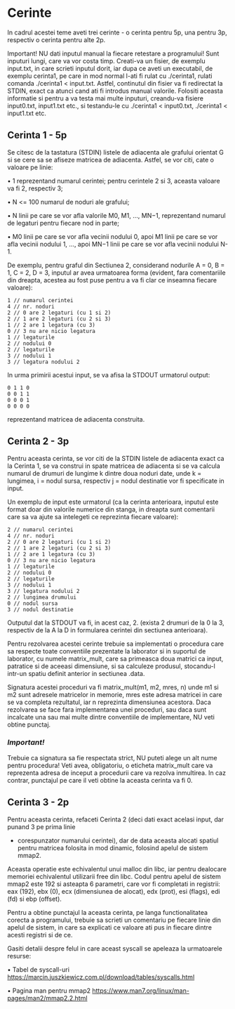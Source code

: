 # Cerinte

In cadrul acestei teme aveti trei cerinte - o cerinta pentru 5p, una pentru 3p, respectiv o cerinta
pentru alte 2p.

Important! NU dati inputul manual la fiecare retestare a programului! Sunt inputuri lungi,
care va vor costa timp. Creati-va un fisier, de exemplu input.txt, in care scrieti inputul dorit,
iar dupa ce aveti un executabil, de exemplu cerinta1, pe care in mod normal l-ati fi rulat cu
./cerinta1, rulati comanda ./cerinta1 < input.txt. Astfel, continutul din fisier va fi redirectat
la STDIN, exact ca atunci cand ati fi introdus manual valorile. Folositi aceasta informatie si pentru
a va testa mai multe inputuri, creandu-va fisiere input0.txt, input1.txt etc., si testandu-le cu
./cerinta1 < input0.txt, ./cerinta1 < input1.txt etc.

## Cerinta 1 - 5p

Se citesc de la tastatura (STDIN) listele de adiacenta ale grafului orientat G si se cere sa se
afiseze matricea de adiacenta. Astfel, se vor citi, cate o valoare pe linie:

• 1 reprezentand numarul cerintei; pentru cerintele 2 si 3, aceasta valoare va fi 2, respectiv 3;

• N <= 100 numarul de noduri ale grafului;

• N linii pe care se vor afla valorile M0, M1, ..., MN−1, reprezentand numarul de legaturi pentru
fiecare nod in parte;

• M0 linii pe care se vor afla vecinii nodului 0, apoi M1 linii pe care se vor afla vecinii nodului
1, ..., apoi MN−1 linii pe care se vor afla vecinii nodului N-1.

De exemplu, pentru graful din Sectiunea 2, considerand nodurile A = 0, B = 1, C = 2, D =
3, inputul ar avea urmatoarea forma (evident, fara comentariile din dreapta, acestea au fost puse
pentru a va fi clar ce inseamna fiecare valoare):
    
    1 // numarul cerintei 
    4 // nr. noduri
    2 // 0 are 2 legaturi (cu 1 si 2)
    2 // 1 are 2 legaturi (cu 2 si 3)
    1 // 2 are 1 legatura (cu 3)
    0 // 3 nu are nicio legatura
    1 // legaturile
    2 // nodului 0
    2 // legaturile
    3 // nodului 1
    3 // legatura nodului 2

In urma primirii acestui input, se va afisa la STDOUT urmatorul output:

    0 1 1 0
    0 0 1 1
    0 0 0 1
    0 0 0 0
reprezentand matricea de adiacenta construita.

## Cerinta 2 - 3p
Pentru aceasta cerinta, se vor citi de la STDIN listele de adiacenta exact ca la Cerinta 1, se
va construi in spate matricea de adiacenta si se va calcula numarul de drumuri de lungime
k dintre doua noduri date, unde k = lungimea, i = nodul sursa, respectiv j = nodul destinatie
vor fi specificate in input.

Un exemplu de input este urmatorul (ca la cerinta anterioara, inputul este format doar din
valorile numerice din stanga, in dreapta sunt comentarii care sa va ajute sa intelegeti ce reprezinta
fiecare valoare):

    2 // numarul cerintei
    4 // nr. noduri
    2 // 0 are 2 legaturi (cu 1 si 2)
    2 // 1 are 2 legaturi (cu 2 si 3)
    1 // 2 are 1 legatura (cu 3)
    0 // 3 nu are nicio legatura
    1 // legaturile
    2 // nodului 0
    2 // legaturile
    3 // nodului 1
    3 // legatura nodului 2
    2 // lungimea drumului
    0 // nodul sursa
    3 // nodul destinatie

Outputul dat la STDOUT va fi, in acest caz, 2. (exista 2 drumuri de la 0 la 3, respectiv de la A
la D in formularea cerintei din sectiunea anterioara).

Pentru rezolvarea acestei cerinte trebuie sa implementati o procedura care sa respecte toate
conventiile prezentate la laborator si in suportul de laborator, cu numele matrix_mult, care sa primeasca doua matrici ca input, patratice si de aceeasi dimensiune, si sa calculeze produsul, stocandu-l
intr-un spatiu definit anterior in sectiunea .data. 

Signatura acestei proceduri va fi matrix_mult(m1, m2, mres, n)
unde m1 si m2 sunt adresele matricelor in memorie, mres este adresa matricei in care se va completa
rezultatul, iar n reprezinta dimensiunea acestora. Daca rezolvarea se face fara implementarea unei
proceduri, sau daca sunt incalcate una sau mai multe dintre conventiile de implementare, NU veti
obtine punctaj.

### _**Important!**_ 
Trebuie ca signatura sa fie respectata strict, NU puteti alege un alt nume
pentru procedura! Veti avea, obligatoriu, o eticheta matrix_mult care va reprezenta adresa de
inceput a procedurii care va rezolva inmultirea. In caz contrar, punctajul pe care il veti obtine la
aceasta cerinta va fi 0.

## Cerinta 3 - 2p

Pentru aceasta cerinta, refaceti Cerinta 2 (deci dati exact acelasi input, dar punand 3 pe prima linie
- corespunzator numarului cerintei), dar de data aceasta alocati spatiul pentru matricea folosita in
mod dinamic, folosind apelul de sistem mmap2.

Aceasta operatie este echivalentul unui malloc din
libc, iar pentru dealocare memoriei echivalentul utilizarii free din libc.
Codul pentru apelul de sistem mmap2 este 192 si asteapta 6 parametri, care vor fi completati in
registrii: eax (192), ebx (0), ecx (dimensiunea de alocat), edx (prot), esi (flags), edi (fd) si ebp (offset).

Pentru a obtine punctajul la aceasta cerinta, pe langa functionalitatea corecta a programului, trebuie
sa scrieti un comentariu pe fiecare linie din apelul de sistem, in care sa explicati ce valoare ati pus
in fiecare dintre acesti registri si de ce.

Gasiti detalii despre felul in care aceast syscall se apeleaza la urmatoarele resurse:

• Tabel de syscall-uri https://marcin.juszkiewicz.com.pl/download/tables/syscalls.html

• Pagina man pentru mmap2 https://www.man7.org/linux/man-pages/man2/mmap2.2.html
